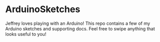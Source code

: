 # ArduinoSketches
Jeffrey loves playing with an Arduino!
This repo contains a few of my Arduino sketches and supporting docs.
Feel free to swipe anything that looks useful to you!
